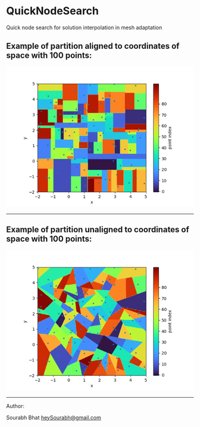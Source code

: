 # QuickNodeSearch
Quick node search for solution interpolation in mesh adaptation

## Example of partition aligned to coordinates of space with 100 points:
![Example](examples/aligned_partitions_100_points.png)

----

## Example of partition unaligned to coordinates of space with 100 points:
![Example](examples/unaligned_partitions_100_points.png)

----

Author: 

Sourabh Bhat <heySourabh@gmail.com>
